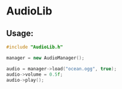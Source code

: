 # AudioLib

## Usage:

```c++
#include "AudioLib.h"

manager = new AudioManager();

audio = manager->load("ocean.ogg", true);
audio->volume = 0.5f;
audio->play();
```
